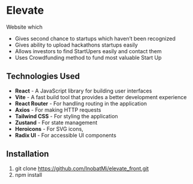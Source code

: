 # Elevate 

Website which
- Gives second chance to startups which haven’t been recognized 
- Gives ability to upload hackathons startups easily
- Allows investors to find StartUpers easily and contact them
- Uses Crowdfunding method to fund most valuable Start Up


## Technologies Used

- **React** - A JavaScript library for building user interfaces
- **Vite** - A fast build tool that provides a better development experience
- **React Router** - For handling routing in the application
- **Axios** - For making HTTP requests
- **Tailwind CSS** - For styling the application
- **Zustand** - For state management
- **Heroicons** - For SVG icons, 
- **Radix UI** - For accessible UI components

## Installation


1. git clone https://github.com/InobatMi/elevate_front.git
2. npm install
